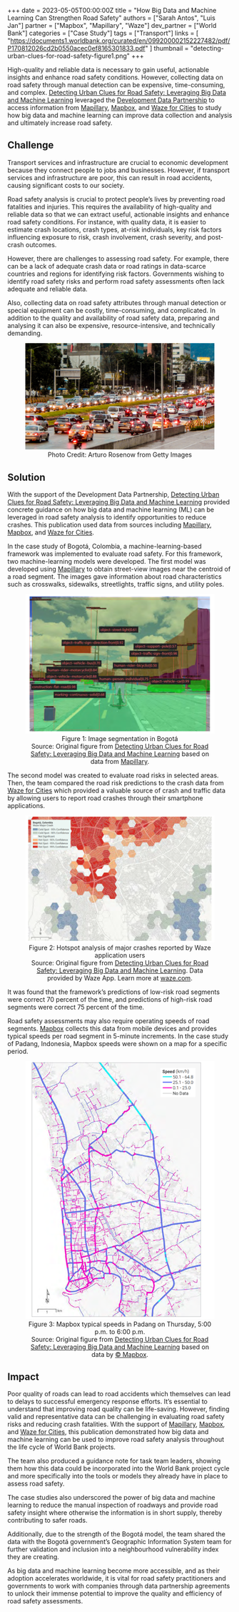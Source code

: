 +++
date = 2023-05-05T00:00:00Z
title = "How Big Data and Machine Learning Can Strengthen Road Safety"
authors = ["Sarah Antos", "Luis Jan"]
partner = ["Mapbox", "Mapillary", "Waze"]
dev_partner = ["World Bank"]
categories = ["Case Study"]
tags = ["Transport"]
links = [
	"https://documents1.worldbank.org/curated/en/099200002152227482/pdf/P170812026cd2b0550acec0ef8165301833.pdf"
]
thumbnail = "detecting-urban-clues-for-road-safety-figure1.png"
+++

High-quality and reliable data is necessary to gain useful, actionable insights and enhance road safety conditions. However, collecting data on road safety through manual detection can be expensive, time-consuming, and complex. [Detecting Urban Clues for Road Safety: Leveraging Big Data and Machine Learning](https://documents1.worldbank.org/curated/en/099200002152227482/pdf/P170812026cd2b0550acec0ef8165301833.pdf) leveraged the [Development Data Partnership](https://datapartnership.org) to access information from [Mapillary](https://www.mapillary.com), [Mapbox](https://www.mapbox.com), and [Waze for Cities](https://www.waze.com/wazeforcities/) to study how big data and machine learning can improve data collection and analysis and ultimately increase road safety.

## Challenge

Transport services and infrastructure are crucial to economic development because they connect people to jobs and businesses. However, if transport services and infrastructure are poor, this can result in road accidents, causing significant costs to our society.

Road safety analysis is crucial to protect people’s lives by preventing road fatalities and injuries. This requires the availability of high-quality and reliable data so that we can extract useful, actionable insights and enhance road safety conditions. For instance, with quality data, it is easier to estimate crash locations, crash types, at-risk individuals, key risk factors influencing exposure to risk, crash involvement, crash severity, and post-crash outcomes.

However, there are challenges to assessing road safety. For example, there can be a lack of adequate crash data or road ratings in data-scarce countries and regions for identifying risk factors. Governments wishing to identify road safety risks and perform road safety assessments often lack adequate and reliable data.

Also, collecting data on road safety attributes through manual detection or special equipment can be costly, time-consuming, and complicated. In addition to the quality and availability of road safety data, preparing and analysing it can also be expensive, resource-intensive, and technically demanding.

<figure align="center">
    <img src="detecting-urban-clues-for-road-safety-thumbnail.png" width="600"/>
    <figcaption>
        <center>Photo Credit: Arturo Rosenow from Getty Images</center>
    </figcaption>
</figure>

## Solution

With the support of the Development Data Partnership, [Detecting Urban Clues for Road Safety: Leveraging Big Data and Machine Learning](https://documents1.worldbank.org/curated/en/099200002152227482/pdf/P170812026cd2b0550acec0ef8165301833.pdf) provided concrete guidance on how big data and machine learning (ML) can be leveraged in road safety analysis to identify opportunities to reduce crashes. This publication used data from sources including [Mapillary](https://www.mapillary.com), [Mapbox](https://www.mapbox.com), and [Waze for Cities](https://www.waze.com/wazeforcities/).

In the case study of Bogotá, Colombia, a machine-learning-based framework was implemented to evaluate road safety. For this framework, two machine-learning models were developed. The first model was developed using [Mapillary](https://www.mapillary.com) to obtain street-view images near the centroid of a road segment. The images gave information about road characteristics such as crosswalks, sidewalks, streetlights, traffic signs, and utility poles.

<figure align="center">
    <img src="detecting-urban-clues-for-road-safety-figure1.png"/>
    <figcaption>
        <center>Figure 1: Image segmentation in Bogotá
		</center>
    </figcaption>
	<figcaption>
		<center>Source: Original figure from <a href="https://documents1.worldbank.org/curated/en/099200002152227482/pdf/P170812026cd2b0550acec0ef8165301833.pdf">Detecting Urban Clues for Road Safety: Leveraging Big Data and Machine Learning</a> based on data from <a href="https://www.mapillary.com">Mapillary</a>.
		</center>
    </figcaption>
</figure>

The second model was created to evaluate road risks in selected areas. Then, the team compared the road risk predictions to the crash data from [Waze for Cities](https://www.waze.com/wazeforcities) which provided a valuable source of crash and traffic data by allowing users to report road crashes through their smartphone applications.

<figure align="center">
    <img src="detecting-urban-clues-for-road-safety-figure2.png"/>
    <figcaption>
        <center>Figure 2: Hotspot analysis of major crashes reported by Waze application users
		</center>
    </figcaption>
	<figcaption>
	      <center>Source: Original figure from <a href="https://documents1.worldbank.org/curated/en/099200002152227482/pdf/P170812026cd2b0550acec0ef8165301833.pdf">Detecting Urban Clues for Road Safety: Leveraging Big Data and Machine Learning</a>. Data provided by Waze App. Learn more at <a href="waze.com">waze.com</a>.
		</center>
    </figcaption>
</figure>

It was found that the framework’s predictions of low-risk road segments were correct 70 percent of the time, and predictions of high-risk road segments were correct 75 percent of the time.

Road safety assessments may also require operating speeds of road segments. [Mapbox](https://www.mapbox.com) collects this data from mobile devices and provides typical speeds per road segment in 5-minute increments. In the case study of Padang, Indonesia, Mapbox speeds were shown on a map for a specific period.


<figure align="center">
    <img src="detecting-urban-clues-for-road-safety-figure3.png" width="600"/>
    <figcaption>
        <center>Figure 3: Mapbox typical speeds in Padang on Thursday, 5:00 p.m. to 6:00 p.m.
		</center>
    </figcaption>
	<figcaption>
        <center>Source: Original figure from <a href="https://documents1.worldbank.org/curated/en/099200002152227482/pdf/P170812026cd2b0550acec0ef8165301833.pdf">Detecting Urban Clues for Road Safety: Leveraging Big Data and Machine Learning</a> based on data by <a href="https://www.mapbox.com/about/maps">© Mapbox</a>.
		</center>
    </figcaption>
</figure>

## Impact

Poor quality of roads can lead to road accidents which themselves can lead to delays to successful emergency response efforts. It’s essential to understand that improving road quality can be life-saving. However, finding valid and representative data can be challenging in evaluating road safety risks and reducing crash fatalities. With the support of  [Mapillary](https://www.mapillary.com), [Mapbox](https://www.mapbox.com), and [Waze for Cities](https://www.waze.com/wazeforcities/), this publication demonstrated how big data and machine learning can be used to improve road safety analysis throughout the life cycle of World Bank projects.

The team also produced a guidance note for task team leaders, showing them how this data could be incorporated into the World Bank project cycle and more specifically into the tools or models they already have in place to assess road safety.

The case studies also underscored the power of big data and machine learning to reduce the manual inspection of roadways and provide road safety insight where otherwise the information is in short supply, thereby contributing to safer roads.

Additionally, due to the strength of the Bogotá model, the team shared the data with the Bogotá government’s Geographic Information System team for further validation and inclusion into a neighbourhood vulnerability index they are creating.

As big data and machine learning become more accessible, and as their adoption accelerates worldwide, it is vital for road safety practitioners and governments to work with companies through data partnership agreements to unlock their immense potential to improve the quality and efficiency of road safety assessments.
